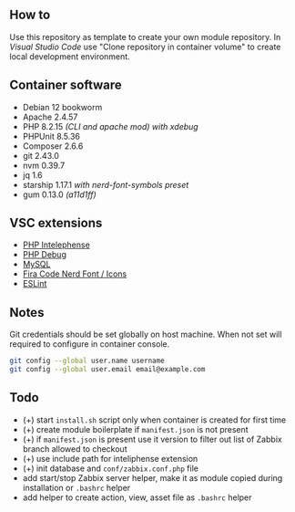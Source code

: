 ## How to

Use this repository as template to create your own module repository.
In *Visual Studio Code* use "Clone repository in container volume" to create local development environment.

## Container software

- Debian 12 bookworm
- Apache 2.4.57
- PHP 8.2.15 *(CLI and apache mod) with xdebug*
- PHPUnit 8.5.36
- Composer 2.6.6
- git 2.43.0
- nvm 0.39.7
- jq 1.6
- starship 1.17.1 *with nerd-font-symbols preset*
- gum 0.13.0 *(a11d1ff)*

## VSC extensions

- [PHP Intelephense](https://marketplace.visualstudio.com/items?itemName=bmewburn.vscode-intelephense-client)
- [PHP Debug](https://marketplace.visualstudio.com/items?itemName=xdebug.php-debug)
- [MySQL](https://marketplace.visualstudio.com/items?itemName=formulahendry.vscode-mysql)
- [Fira Code Nerd Font / Icons](https://marketplace.visualstudio.com/items?itemName=Entuent.fira-code-nerd-font)
- [ESLint](https://marketplace.visualstudio.com/items?itemName=dbaeumer.vscode-eslint)

## Notes

Git credentials should be set globally on host machine. When not set will required to configure in container console.

```sh
git config --global user.name username
git config --global user.email email@example.com
```

## Todo

- (+) start `install.sh` script only when container is created for first time
- (+) create module boilerplate if `manifest.json` is not present
- (+) if `manifest.json` is present use it version to filter out list of Zabbix branch allowed to checkout
- (+) use include path for inteliphense extension
- (+) init database and `conf/zabbix.conf.php` file
- add start/stop Zabbix server helper, make it as module copied during installation or `.bashrc` helper
- add helper to create action, view, asset file as `.bashrc` helper
